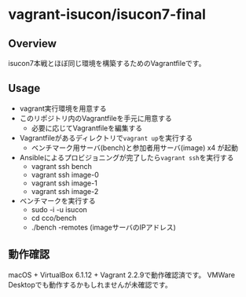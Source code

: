 # vagrant-isucon/isucon7-final

## Overview

isucon7本戦とほぼ同じ環境を構築するためのVagrantfileです。

## Usage

- vagrant実行環境を用意する
- このリポジトリ内のVagrantfileを手元に用意する
  - 必要に応じてVagrantfileを編集する
- Vagrantfileがあるディレクトリで`vagrant up`を実行する
  - ベンチマーク用サーバ(bench)と参加者用サーバ(image) x4 が起動
- Ansibleによるプロビジョニングが完了したら`vagrant ssh`を実行する
  - vagrant ssh bench
  - vagrant ssh image-0
  - vagrant ssh image-1
  - vagrant ssh image-2
- ベンチマークを実行する
  - sudo -i -u isucon
  - cd cco/bench
  - ./bench -remotes (imageサーバのIPアドレス)

## 動作確認

macOS + VirtualBox 6.1.12 + Vagrant 2.2.9で動作確認済です。
VMWare Desktopでも動作するかもしれませんが未確認です。
